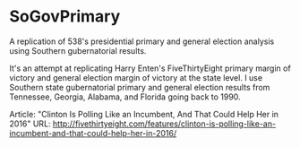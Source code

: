 SoGovPrimary
============

A replication of 538's presidential primary and general election analysis using Southern gubernatorial results.

It's an attempt at replicating Harry Enten's FiveThirtyEight
primary margin of victory and general election margin of victory at the state level.
I use Southern state gubernatorial primary and general election results from Tennessee, Georgia, Alabama, and Florida going back to 1990.

Article: "Clinton Is Polling Like an Incumbent, And That Could Help Her in 2016" 
URL: http://fivethirtyeight.com/features/clinton-is-polling-like-an-incumbent-and-that-could-help-her-in-2016/
